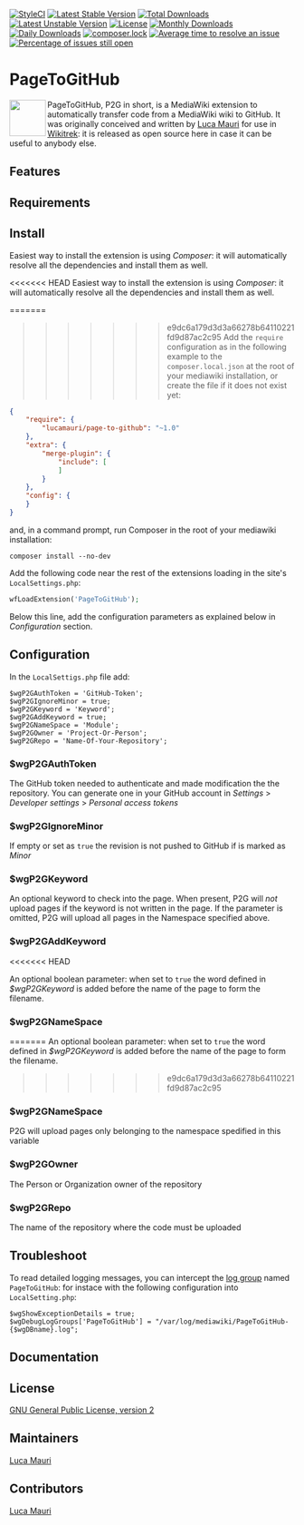 [![StyleCI](https://github.styleci.io/repos/238323866/shield?branch=master)](https://github.styleci.io/repos/238323866)
[![Latest Stable Version](https://poser.pugx.org/lucamauri/page-to-github/v/stable)](https://packagist.org/packages/lucamauri/page-to-github)
[![Total Downloads](https://poser.pugx.org/lucamauri/page-to-github/downloads)](https://packagist.org/packages/lucamauri/page-to-github)
[![Latest Unstable Version](https://poser.pugx.org/lucamauri/page-to-github/v/unstable)](https://packagist.org/packages/lucamauri/page-to-github)
[![License](https://poser.pugx.org/lucamauri/page-to-github/license)](https://packagist.org/packages/lucamauri/page-to-github)
[![Monthly Downloads](https://poser.pugx.org/lucamauri/page-to-github/d/monthly)](https://packagist.org/packages/lucamauri/page-to-github)
[![Daily Downloads](https://poser.pugx.org/lucamauri/page-to-github/d/daily)](https://packagist.org/packages/lucamauri/page-to-github)
[![composer.lock](https://poser.pugx.org/lucamauri/page-to-github/composerlock)](https://packagist.org/packages/lucamauri/page-to-github)
[![Average time to resolve an issue](http://isitmaintained.com/badge/resolution/lucamauri/PageToGitHub.svg)](http://isitmaintained.com/project/lucamauri/PageToGitHub "Average time to resolve an issue")
[![Percentage of issues still open](http://isitmaintained.com/badge/open/lucamauri/PageToGitHub.svg)](http://isitmaintained.com/project/lucamauri/PageToGitHub "Percentage of issues still open")

# PageToGitHub

<img align="left" width="64px" src="https://www.lucamauri.com/content/images/logo/PageToGitHub.png">PageToGitHub, P2G in short, is a MediaWiki extension to automatically transfer code from a MediaWiki wiki to GitHub.
It was originally conceived and written by [Luca Mauri](https://github.com/lucamauri) for use in [Wikitrek](https://github.com/WikiTrek): it is released as open source here in case it can be useful to anybody else.

## Features

## Requirements

## Install

Easiest way to install the extension is using _Composer_: it will automatically resolve all the dependencies and install them as well.

<<<<<<< HEAD
Easiest way to install the extension is using _Composer_: it will automatically resolve all the dependencies and install them as well.

=======

> > > > > > > e9dc6a179d3d3a66278b64110221fd9d87ac2c95
> > > > > > > Add the `require` configuration as in the following example to the `composer.local.json` at the root of your mediawiki installation, or create the file if it does not exist yet:

```JSON
{
    "require": {
        "lucamauri/page-to-github": "~1.0"
    },
    "extra": {
        "merge-plugin": {
            "include": [
            ]
        }
    },
    "config": {
    }
}
```

and, in a command prompt, run Composer in the root of your mediawiki installation:

```
composer install --no-dev
```

Add the following code near the rest of the extensions loading in the site's `LocalSettings.php`:

```PHP
wfLoadExtension('PageToGitHub');
```

Below this line, add the configuration parameters as explained below in _Configuration_ section.

## Configuration

In the `LocalSettigs.php` file add:

```
$wgP2GAuthToken = 'GitHub-Token';
$wgP2GIgnoreMinor = true;
$wgP2GKeyword = 'Keyword';
$wgP2GAddKeyword = true;
$wgP2GNameSpace = 'Module';
$wgP2GOwner = 'Project-Or-Person';
$wgP2GRepo = 'Name-Of-Your-Repository';
```

### \$wgP2GAuthToken

The GitHub token needed to authenticate and made modification the the repository. You can generate one in your GitHub account in _Settings_ > _Developer settings_ > _Personal access tokens_

### \$wgP2GIgnoreMinor

If empty or set as `true` the revision is not pushed to GitHub if is marked as _Minor_

### \$wgP2GKeyword

An optional keyword to check into the page. When present, P2G will _not_ upload pages if the keyword is not written in the page. If the parameter is omitted, P2G will upload all pages in the Namespace specified above.

### \$wgP2GAddKeyword

<<<<<<< HEAD

An optional boolean parameter: when set to `true` the word defined in _\$wgP2GKeyword_ is added before the name of the page to form the filename.

### \$wgP2GNameSpace

=======
An optional boolean parameter: when set to `true` the word defined in _\$wgP2GKeyword_ is added before the name of the page to form the filename.

> > > > > > > e9dc6a179d3d3a66278b64110221fd9d87ac2c95

### \$wgP2GNameSpace

P2G will upload pages only belonging to the namespace spedified in this variable

### \$wgP2GOwner

The Person or Organization owner of the repository

### \$wgP2GRepo

The name of the repository where the code must be uploaded

## Troubleshoot

To read detailed logging messages, you can intercept the [log group](https://www.mediawiki.org/wiki/Manual:$wgDebugLogGroups) named `PageToGitHub`: for instace with the following configuration into `LocalSetting.php`:

```
$wgShowExceptionDetails = true;
$wgDebugLogGroups['PageToGitHub'] = "/var/log/mediawiki/PageToGitHub-{$wgDBname}.log";
```

## Documentation

## License

[GNU General Public License, version 2](https://www.gnu.org/licenses/old-licenses/gpl-2.0.en.html)

## Maintainers

[Luca Mauri](https://github.com/lucamauri)

## Contributors

[Luca Mauri](https://github.com/lucamauri)
